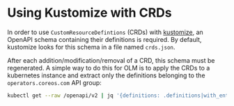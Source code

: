 # Using Kustomize with CRDs

In order to use `CustomResourceDefintions` (CRDs) with [kustomize](https://github.com/kubernetes-sigs/kustomize), an OpenAPI schema containing their definitions is required. By default, kustomize looks for this schema in a file named `crds.json`.

After each addition/modification/removal of a CRD, this schema must be regenerated. A simple way to do this for OLM is to apply the CRDs to a kubernetes instance and extract only the definitions belonging to the `operators.coreos.com` API group:

```sh
kubectl get --raw /openapi/v2 | jq '{definitions: .definitions|with_entries(select(.key|test("com.coreos.operators")))}' > crds.json
```
